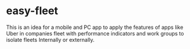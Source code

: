 # easy-fleet
This is an idea for a mobile and PC app to apply the features of apps like Uber in companies fleet with performance indicators and work groups to isolate fleets Internally or externally.
